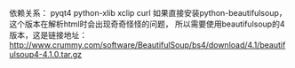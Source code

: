 依赖关系：
pyqt4   python-xlib   xclip  curl
如果直接安装python-beautifulsoup，这个版本在解析html时会出现奇奇怪怪的问题，
所以需要使用beautifulsoup的4版本，这是链接地址：
http://www.crummy.com/software/BeautifulSoup/bs4/download/4.1/beautifulsoup4-4.1.0.tar.gz
